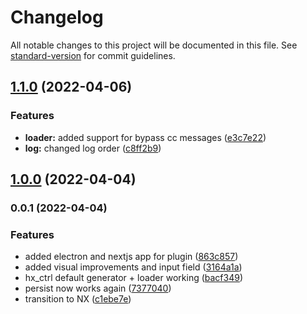 # Changelog

All notable changes to this project will be documented in this file. See [standard-version](https://github.com/conventional-changelog/standard-version) for commit guidelines.

## [1.1.0](https://github.com/mthines/hx-ctrl/compare/v1.0.0...v1.1.0) (2022-04-06)


### Features

* **loader:** added support for bypass cc messages ([e3c7e22](https://github.com/mthines/hx-ctrl/commit/e3c7e22bfc3f3a4e226cf17922ebae1055365620))
* **log:** changed log order ([c8ff2b9](https://github.com/mthines/hx-ctrl/commit/c8ff2b9761b044d51de51367ca22b3865c7797da))

## [1.0.0](https://github.com/mthines/hx-ctrl/compare/v0.0.1...v1.0.0) (2022-04-04)

### 0.0.1 (2022-04-04)


### Features

* added electron and nextjs app for plugin ([863c857](https://github.com/mthines/hx-ctrl/commit/863c857cc8b1cbe0117bd9d9b09e4b86acd58a30))
* added visual improvements and input field ([3164a1a](https://github.com/mthines/hx-ctrl/commit/3164a1a28fad093e5438fe3bc4c5de2d3ed9b733))
* hx_ctrl default generator + loader working ([bacf349](https://github.com/mthines/hx-ctrl/commit/bacf3494125f489bbce42bb04c543b282242fe99))
* persist now works again ([7377040](https://github.com/mthines/hx-ctrl/commit/7377040b7805bb0d5e174eec10cee064cfd5b864))
* transition to NX ([c1ebe7e](https://github.com/mthines/hx-ctrl/commit/c1ebe7ecdcbd6f416629b99e6742b0b9ae85bd38))
